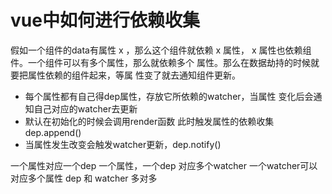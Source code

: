 
# vue中如何进行依赖收集
  
  假如一个组件的data有属性 x ，那么这个组件就依赖 x 属性，
  x 属性也依赖组件。一个组件可以有多个属性，那么就依赖多个
  属性。那么在数据劫持的时候就要把属性依赖的组件起来，等属
  性变了就去通知组件更新。

  

  - 每个属性都有自己得dep属性，存放它所依赖的watcher，当属性
    变化后会通知自己对应的watcher去更新
  - 默认在初始化的时候会调用render函数 此时触发属性的依赖收集 dep.append()
  - 当属性发生改变会触发watcher更新，dep.notify()


  一个属性对应一个dep 
  一个属性，一个dep 对应多个watcher
  一个watcher可以对应多个属性
  dep 和 watcher 多对多